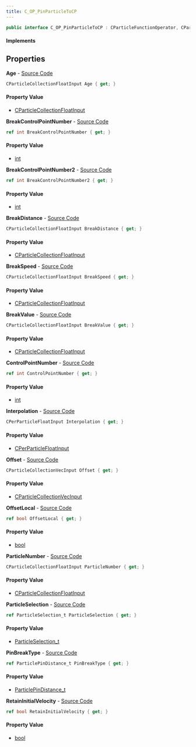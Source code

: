 ```yaml
---
title: C_OP_PinParticleToCP
---
```


```csharp
public interface C_OP_PinParticleToCP : CParticleFunctionOperator, CParticleFunction, ISchemaClass<CParticleFunction>, ISchemaClass<CParticleFunctionOperator>, ISchemaClass<C_OP_PinParticleToCP>, ISchemaField, ISchemaClass, INativeHandle
```

#### Implements

## Properties

**Age** - [Source Code](https://github.com/swiftly-solution/swiftlys2/blob/master/managed/src/SwiftlyS2.Generated/Schemas/Interfaces/C_OP_PinParticleToCP.cs#L32)

```csharp
CParticleCollectionFloatInput Age { get; }
```

#### Property Value

- [CParticleCollectionFloatInput](/docs/api/shared/schemadefinitions/cparticlecollectionfloatinput)

**BreakControlPointNumber** - [Source Code](https://github.com/swiftly-solution/swiftlys2/blob/master/managed/src/SwiftlyS2.Generated/Schemas/Interfaces/C_OP_PinParticleToCP.cs#L34)

```csharp
ref int BreakControlPointNumber { get; }
```

#### Property Value

- [int](https://learn.microsoft.com/dotnet/api/system.int32)

**BreakControlPointNumber2** - [Source Code](https://github.com/swiftly-solution/swiftlys2/blob/master/managed/src/SwiftlyS2.Generated/Schemas/Interfaces/C_OP_PinParticleToCP.cs#L36)

```csharp
ref int BreakControlPointNumber2 { get; }
```

#### Property Value

- [int](https://learn.microsoft.com/dotnet/api/system.int32)

**BreakDistance** - [Source Code](https://github.com/swiftly-solution/swiftlys2/blob/master/managed/src/SwiftlyS2.Generated/Schemas/Interfaces/C_OP_PinParticleToCP.cs#L28)

```csharp
CParticleCollectionFloatInput BreakDistance { get; }
```

#### Property Value

- [CParticleCollectionFloatInput](/docs/api/shared/schemadefinitions/cparticlecollectionfloatinput)

**BreakSpeed** - [Source Code](https://github.com/swiftly-solution/swiftlys2/blob/master/managed/src/SwiftlyS2.Generated/Schemas/Interfaces/C_OP_PinParticleToCP.cs#L30)

```csharp
CParticleCollectionFloatInput BreakSpeed { get; }
```

#### Property Value

- [CParticleCollectionFloatInput](/docs/api/shared/schemadefinitions/cparticlecollectionfloatinput)

**BreakValue** - [Source Code](https://github.com/swiftly-solution/swiftlys2/blob/master/managed/src/SwiftlyS2.Generated/Schemas/Interfaces/C_OP_PinParticleToCP.cs#L38)

```csharp
CParticleCollectionFloatInput BreakValue { get; }
```

#### Property Value

- [CParticleCollectionFloatInput](/docs/api/shared/schemadefinitions/cparticlecollectionfloatinput)

**ControlPointNumber** - [Source Code](https://github.com/swiftly-solution/swiftlys2/blob/master/managed/src/SwiftlyS2.Generated/Schemas/Interfaces/C_OP_PinParticleToCP.cs#L16)

```csharp
ref int ControlPointNumber { get; }
```

#### Property Value

- [int](https://learn.microsoft.com/dotnet/api/system.int32)

**Interpolation** - [Source Code](https://github.com/swiftly-solution/swiftlys2/blob/master/managed/src/SwiftlyS2.Generated/Schemas/Interfaces/C_OP_PinParticleToCP.cs#L40)

```csharp
CPerParticleFloatInput Interpolation { get; }
```

#### Property Value

- [CPerParticleFloatInput](/docs/api/shared/schemadefinitions/cperparticlefloatinput)

**Offset** - [Source Code](https://github.com/swiftly-solution/swiftlys2/blob/master/managed/src/SwiftlyS2.Generated/Schemas/Interfaces/C_OP_PinParticleToCP.cs#L18)

```csharp
CParticleCollectionVecInput Offset { get; }
```

#### Property Value

- [CParticleCollectionVecInput](/docs/api/shared/schemadefinitions/cparticlecollectionvecinput)

**OffsetLocal** - [Source Code](https://github.com/swiftly-solution/swiftlys2/blob/master/managed/src/SwiftlyS2.Generated/Schemas/Interfaces/C_OP_PinParticleToCP.cs#L20)

```csharp
ref bool OffsetLocal { get; }
```

#### Property Value

- [bool](https://learn.microsoft.com/dotnet/api/system.boolean)

**ParticleNumber** - [Source Code](https://github.com/swiftly-solution/swiftlys2/blob/master/managed/src/SwiftlyS2.Generated/Schemas/Interfaces/C_OP_PinParticleToCP.cs#L24)

```csharp
CParticleCollectionFloatInput ParticleNumber { get; }
```

#### Property Value

- [CParticleCollectionFloatInput](/docs/api/shared/schemadefinitions/cparticlecollectionfloatinput)

**ParticleSelection** - [Source Code](https://github.com/swiftly-solution/swiftlys2/blob/master/managed/src/SwiftlyS2.Generated/Schemas/Interfaces/C_OP_PinParticleToCP.cs#L22)

```csharp
ref ParticleSelection_t ParticleSelection { get; }
```

#### Property Value

- [ParticleSelection_t](/docs/api/shared/schemadefinitions/particleselection_t)

**PinBreakType** - [Source Code](https://github.com/swiftly-solution/swiftlys2/blob/master/managed/src/SwiftlyS2.Generated/Schemas/Interfaces/C_OP_PinParticleToCP.cs#L26)

```csharp
ref ParticlePinDistance_t PinBreakType { get; }
```

#### Property Value

- [ParticlePinDistance_t](/docs/api/shared/schemadefinitions/particlepindistance_t)

**RetainInitialVelocity** - [Source Code](https://github.com/swiftly-solution/swiftlys2/blob/master/managed/src/SwiftlyS2.Generated/Schemas/Interfaces/C_OP_PinParticleToCP.cs#L42)

```csharp
ref bool RetainInitialVelocity { get; }
```

#### Property Value

- [bool](https://learn.microsoft.com/dotnet/api/system.boolean)

